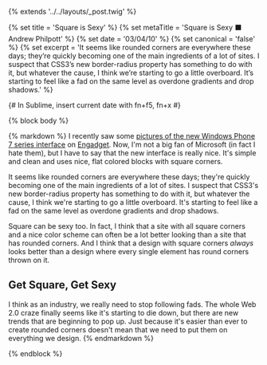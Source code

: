 {% extends '../../layouts/_post.twig' %}

{% set title = 'Square is Sexy' %}
{% set metaTitle = 'Square is Sexy ⬛️ Andrew Philpott' %}
{% set date = '03/04/10' %}
{% set canonical = 'false' %}
{% set excerpt = 'It seems like rounded corners are everywhere these days; they’re quickly becoming one of the main ingredients of a lot of sites. I suspect that CSS3’s new border-radius property has something to do with it, but whatever the cause, I think we’re starting to go a little overboard. It’s starting to feel like a fad on the same level as overdone gradients and drop shadows.' %}

{# In Sublime, insert current date with fn+f5, fn+x #}

{% block body %}

{% markdown %}
I recently saw some [pictures of the new Windows Phone 7 series interface](http://www.engadget.com/photos/windows-phone-7-series-interface/#2710476) on [Engadget](http://www.engadget.com). Now, I'm not a big fan of Microsoft (in fact I hate them), but I have to say that the new interface is really nice. It's simple and clean and uses nice, flat colored blocks with square corners.

It seems like rounded corners are everywhere these days; they're quickly becoming one of the main ingredients of a lot of sites. I suspect that CSS3's new border-radius property has something to do with it, but whatever the cause, I think we're starting to go a little overboard. It's starting to feel like a fad on the same level as overdone gradients and drop shadows.

Square can be sexy too. In fact, I think that a site with all square corners and a nice color scheme can often be a lot better looking than a site that has rounded corners. And I think that a design with square corners _always_ looks better than a design where every single element has round corners thrown on it.

## Get Square, Get Sexy

I think as an industry, we really need to stop following fads. The whole Web 2.0 craze finally seems like it's starting to die down, but there are new trends that are beginning to pop up. Just because it's easier than ever to create rounded corners doesn't mean that we need to put them on everything we design.
{% endmarkdown %}

{% endblock %}
